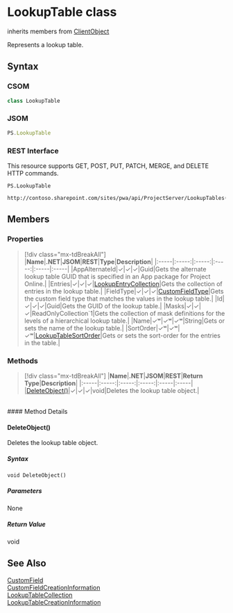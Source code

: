 [comment]: # (Name:LookupTable)
[comment]: # (Name:Microsoft.ProjectServer.LookupTable)
[comment]: # (Type:class)
[comment]: # (Status:Verified)

# <a name="name"></a>LookupTable class

inherits members from [ClientObject](https://msdn.microsoft.com/en-us/library/microsoft.sharepoint.client.clientobject.aspx)<br/>

<a name="description"></a>Represents a lookup table.

## <a name="syntax"></a>Syntax

### CSOM

```cs
class LookupTable 
```
### JSOM

```javascript
PS.LookupTable
```
### REST Interface

This resource supports GET, POST, PUT, PATCH, MERGE, and DELETE HTTP commands.

```
PS.LookupTable

http://contoso.sharepoint.com/sites/pwa/api/ProjectServer/LookupTables('{tableid}')
```

## <a name="members"></a>Members

### <a name="properties"></a>Properties
> [!div class="mx-tdBreakAll"]
|**Name**|**.NET**|**JSOM**|**REST**|**Type**|**Description**|
|:-----|:-----:|:-----:|:-----:|:-----|:-----|
|<a name="AppAlternateId"></a>AppAlternateId|&#x2713;|&#x2713;|&#x2713;|Guid|Gets the alternate lookup table GUID that is specified in an App package for Project Online.|
|<a name="Entries"></a>Entries|&#x2713;|&#x2713;|&#x2713;|[LookupEntryCollection](LookupEntryCollection.md)|Gets the collection of entries in the lookup table.|
|<a name="FieldType"></a>FieldType|&#x2713;|&#x2713;|&#x2713;|[CustomFieldType](CustomFieldType.md)|Gets the custom field type that matches the values in the lookup table.|
|<a name="Id"></a>Id|&#x2713;|&#x2713;|&#x2713;|Guid|Gets the GUID of the lookup table.|
|<a name="Masks"></a>Masks|&#x2713;|&#x2713;|&#x2713;|ReadOnlyCollection`1|Gets the collection of mask definitions for the levels of a hierarchical lookup table.|
|<a name="Name"></a>Name|&#x2713;&#x02B7;|&#x2713;&#x02B7;|&#x2713;&#x02B7;|String|Gets or sets the name of the lookup table.|
|<a name="SortOrder"></a>SortOrder|&#x2713;&#x02B7;|&#x2713;&#x02B7;|&#x2713;&#x02B7;|[LookupTableSortOrder](LookupTableSortOrder.md)|Gets or sets the sort-order for the entries in the table.|

### <a name="methods"></a>Methods
> [!div class="mx-tdBreakAll"]
|**Name**|**.NET**|**JSOM**|**REST**|**Return Type**|**Description**|
|:-----|:-----:|:-----:|:-----:|:-----|:-----|
|[DeleteObject()](#DeleteObject__)|&#x2713;|&#x2713;|&#x2713;|void|Deletes the lookup table object.|

<br/>
#### Method Details

#### <a name="DeleteObject__"></a>DeleteObject()
 
Deletes the lookup table object.

##### Syntax

```
void DeleteObject()
```

##### Parameters

None

##### Return Value

void

## <a name="seeAlso"></a>See Also

[CustomField](CustomField.md)<br/>
[CustomFieldCreationInformation](CustomFieldCreationInformation.md)<br/>
[LookupTableCollection](LookupTableCollection.md)<br/>
[LookupTableCreationInformation](LookupTableCreationInformation.md)<br/>
